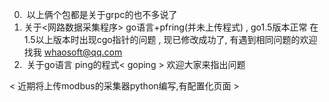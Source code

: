 0.  以上俩个包都是关于grpc的也不多说了
1.  关于<网路数据采集程序> go语言+pfring(并未上传程式) , go1.5版本正常 在1.5以上版本时出现cgo指针的问题 , 现已修改成功了, 有遇到相同问题的欢迎找我 whaosoft@qq.com
2.  关于go语言 ping的程式< goping > 欢迎大家来指出问题

< 近期将上传modbus的采集器python编写,有配置化页面 >
